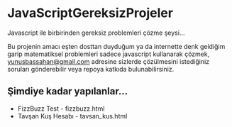# JavaScriptGereksizProjeler
Javascript ile birbirinden gereksiz problemleri çözme şeysi...

Bu projenin amacı eşten dosttan duyduğum ya da internette denk geldiğim garip matematiksel problemleri sadece javascript kullanarak çözmek, yunusbassahan@gmail.com adresine sizlerde çözülmesini istediğiniz soruları gönderebilir veya repoya katkıda bulunabilirsiniz.

## Şimdiye kadar yapılanlar...

* FizzBuzz Test - fizzbuzz.html
* Tavşan Kuş Hesabı - tavsan_kus.html